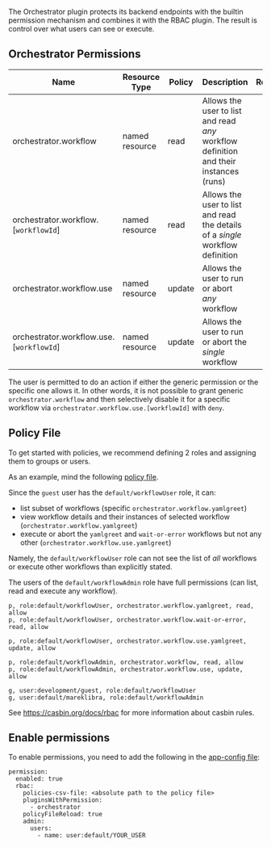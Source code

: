 The Orchestrator plugin protects its backend endpoints with the builtin permission mechanism and combines it with
the RBAC plugin. The result is control over what users can see or execute.

## Orchestrator Permissions

| Name                                     | Resource Type  | Policy | Description                                                                           | Requirements |
| ---------------------------------------- | -------------- | ------ | ------------------------------------------------------------------------------------- | ------------ |
| orchestrator.workflow                    | named resource | read   | Allows the user to list and read _any_ workflow definition and their instances (runs) |              |
| orchestrator.workflow.[`workflowId`]     | named resource | read   | Allows the user to list and read the details of a _single_ workflow definition        |              |
| orchestrator.workflow.use                | named resource | update | Allows the user to run or abort _any_ workflow                                        |              |
| orchestrator.workflow.use.[`workflowId`] | named resource | update | Allows the user to run or abort the _single_ workflow                                 |              |

The user is permitted to do an action if either the generic permission or the specific one allows it.
In other words, it is not possible to grant generic `orchestrator.workflow` and then selectively disable it for a specific workflow via `orchestrator.workflow.use.[workflowId]` with `deny`.

## Policy File

To get started with policies, we recommend defining 2 roles and assigning them to groups or users.

As an example, mind the following [policy file](./rbac-policy.csv).

Since the `guest` user has the `default/workflowUser` role, it can:

- list subset of workflows (specific `orchestrator.workflow.yamlgreet`)
- view workflow details and their instances of selected workflow (`orchestrator.workflow.yamlgreet`)
- execute or abort the `yamlgreet` and `wait-or-error` workflows but not any other (`orchestrator.workflow.use.yamlgreet`)

Namely, the `default/workflowUser` role can not see the list of _all_ workflows or execute other workflows than explicitly stated.

The users of the `default/workflowAdmin` role have full permissions (can list, read and execute any workflow).

```csv
p, role:default/workflowUser, orchestrator.workflow.yamlgreet, read, allow
p, role:default/workflowUser, orchestrator.workflow.wait-or-error, read, allow

p, role:default/workflowUser, orchestrator.workflow.use.yamlgreet, update, allow

p, role:default/workflowAdmin, orchestrator.workflow, read, allow
p, role:default/workflowAdmin, orchestrator.workflow.use, update, allow

g, user:development/guest, role:default/workflowUser
g, user:default/mareklibra, role:default/workflowAdmin
```

See https://casbin.org/docs/rbac for more information about casbin rules.

## Enable permissions

To enable permissions, you need to add the following in the [app-config file](../app-config.yaml):

```
permission:
  enabled: true
  rbac:
    policies-csv-file: <absolute path to the policy file>
    pluginsWithPermission:
      - orchestrator
    policyFileReload: true
    admin:
      users:
        - name: user:default/YOUR_USER
```
